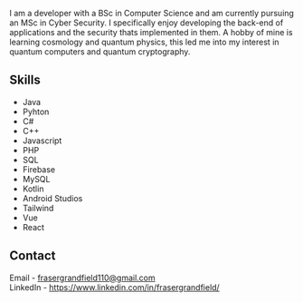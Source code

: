 I am a developer with a BSc in Computer Science and am currently pursuing an MSc in Cyber Security. I specifically enjoy developing the back-end of applications and the security thats implemented in them. A hobby of mine is learning cosmology and quantum physics, this led me into my interest in quantum computers and quantum cryptography.
## Skills
* Java
* Pyhton
* C#
* C++
* Javascript
* PHP
* SQL
* Firebase
* MySQL
* Kotlin
* Android Studios
* Tailwind
* Vue
* React
## Contact
Email - frasergrandfield110@gmail.com\
LinkedIn - https://www.linkedin.com/in/frasergrandfield/

